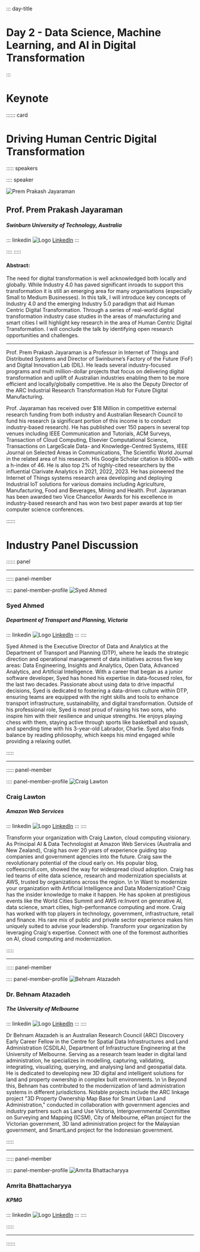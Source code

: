 ::: day-title
# Day 2 - Data Science, Machine Learning, and AI in Digital Transformation
:::


# Keynote
:::::: card

# Driving Human Centric Digital Transformation

::::: speakers

:::: speaker

![Prem Prakash Jayaraman](./media/Speech/KeyNote/Prem%20Prakash%20Jayaraman.jpg)

## Prof. Prem Prakash Jayaraman

##### Swinburn University of Technology, Australia

::: linkedin
![Logo](./media/LinkedIn.png) [LinkedIn](https://au.linkedin.com/in/prem-prakash-jayaraman-b11772116)
:::

::::
:::::



#### Abstract:

The need for digital transformation is well acknowledged both locally and globally. While Industry 4.0 has paved significant inroads to support this transformation it is still an emerging area for many organisations (especially Small to Medium Businesses). In this talk, I will introduce key concepts of Industry 4.0 and the emerging Industry 5.0 paradigm that aid Human Centric Digital Transformation. Through a series of real-world digital transformation industry case studies in the areas of manufacturing and smart cities I will highlight key research in the area of Human Centric Digital Transformation. I will conclude the talk by identifying open research opportunities and challenges. 

---

Prof. Prem Prakash Jayaraman is a Professor in Internet of Things and Distributed Systems and Director of Swinburne’s Factory of the Future (FoF) and Digital Innovation Lab (DIL). He leads several industry-focused programs and multi million-dollar projects that focus on delivering digital transformation and uplift of Australian industries enabling them to be more efficient and locally/globally competitive. He is also the Deputy Director of the ARC Industrial Research Transformation Hub for Future Digital Manufacturing. 

Prof. Jayaraman has received over $18 Million in competitive external research funding from both industry and Australian Research Council to fund his research (a significant portion of this income is to conduct industry-based research). He has published over 150 papers in several top venues including IEEE Communication and Tutorials, ACM Surveys, Transaction of Cloud Computing, Elsevier Computational Science, Transactions on LargeScale Data- and Knowledge-Centred Systems, IEEE Journal on Selected Areas in Communications, The Scientific World Journal in the related area of his research. His Google Scholar citation is 8000+ with a h-index of 46. He is also top 2% of highly-cited researchers by the influential Clarivate Analytics in 2021, 2022, 2023. He has pioneered the Internet of Things systems research area developing and deploying Industrial IoT solutions for various domains including Agriculture, Manufacturing, Food and Beverages, Mining and Health. Prof. Jayaraman has been awarded two Vice Chancellor Awards for his excellence in industry-based research and has won two best paper awards at top tier computer science conferences. 


::::::

# Industry Panel Discussion
:::::: panel

---

::::: panel-member

:::: panel-member-profile
![Syed Ahmed](./media/Speech/Panel/Syed%20Ahmed.jpg)

### Syed Ahmed

##### Department of Transport and Planning, Victoria

::: linkedin
![Logo](./media/LinkedIn.png) [LinkedIn](https://www.linkedin.com/in/siahmed/)
:::
::::

Syed Ahmed is the Executive Director of Data and Analytics at the Department of Transport and Planning (DTP), where he leads the strategic direction and operational management of data initiatives across five key areas: Data Engineering, Insights and Analytics, Open Data, Advanced Analytics, and Artificial Intelligence. With a career that began as a junior software developer, Syed has honed his expertise in data-focused roles, for the last two decades. Passionate about using data to drive impactful decisions, Syed is dedicated to fostering a data-driven culture within DTP, ensuring teams are equipped with the right skills and tools to enhance transport infrastructure, sustainability, and digital transformation. Outside of his professional role, Syed is most proud of raising his two sons, who inspire him with their resilience and unique strengths. He enjoys playing chess with them, staying active through sports like basketball and squash, and spending time with his 3-year-old Labrador, Charlie. Syed also finds balance by reading philosophy, which keeps his mind engaged while providing a relaxing outlet.


:::::

---

::::: panel-member

:::: panel-member-profile
![Craig Lawton](./media/Speech/Panel/Craig%20Lawton.jpg)

### Craig Lawton

##### Amazon Web Services

::: linkedin
![Logo](./media/LinkedIn.png) [LinkedIn](https://www.linkedin.com/in/craiglawton/)
:::
::::

Transform your organization with Craig Lawton, cloud computing visionary. As Principal AI & Data Technologist at Amazon Web Services (Australia and New Zealand), Craig has over 20 years of experience guiding top companies and government agencies into the future. Craig saw the revolutionary potential of the cloud early on. His popular blog, coffeescroll.com, showed the way for widespread cloud adoption. Craig has led teams of elite data science, research and modernization specialists at AWS, trusted by organizations across the region. \n \n Want to modernize your organization with Artificial Intelligence and Data Modernization? Craig has the insider knowledge to make it happen. He has spoken at prestigious events like the World Cities Summit and AWS re:Invent on generative AI, data science, smart cities, high-performance computing and more. Craig has worked with top players in technology, government, infrastructure, retail and finance. His rare mix of public and private sector experience makes him uniquely suited to advise your leadership. Transform your organization by leveraging Craig's expertise. Connect with one of the foremost authorities on AI, cloud computing and modernization.

:::::

---

::::: panel-member

:::: panel-member-profile
![Behnam Atazadeh](./media/Speech/Panel/Behnam%20Atazadeh.jpg)

### Dr. Behnam Atazadeh

##### The University of Melbourne

::: linkedin
![Logo](./media/LinkedIn.png) [LinkedIn](https://www.linkedin.com/in/behnam-atazadeh-55301025/)
:::
::::


Dr Behnam Atazadeh is an Australian Research Council (ARC) Discovery Early Career Fellow in the Centre for Spatial Data Infrastructures and Land Administration (CSDILA), Department of Infrastructure Engineering at the University of Melbourne. Serving as a research team leader in digital land administration, he specializes in modelling, capturing, validating, integrating, visualizing, querying, and analysing land and geospatial data. He is dedicated to developing new 3D digital and intelligent solutions for land and property ownership in complex built environments. \n \n Beyond this, Behnam has contributed to the modernization of land administration systems in different jurisdictions. Notable projects include the ARC linkage project "3D Property Ownership Map Base for Smart Urban Land Administration," conducted in collaboration with government agencies and industry partners such as Land Use Victoria, Intergovernmental Committee on Surveying and Mapping (ICSM), City of Melbourne, ePlan project for the Victorian government, 3D land administration project for the Malaysian government, and SmartLand project for the Indonesian government.


:::::

---

::::: panel-member

:::: panel-member-profile
![Amrita Bhattacharyya]()

### Amrita Bhattacharyya

##### KPMG

::: linkedin
![Logo](./media/LinkedIn.png) [LinkedIn](https://www.linkedin.com/in/amybhatta/)
:::
::::


:::::

---

::::::